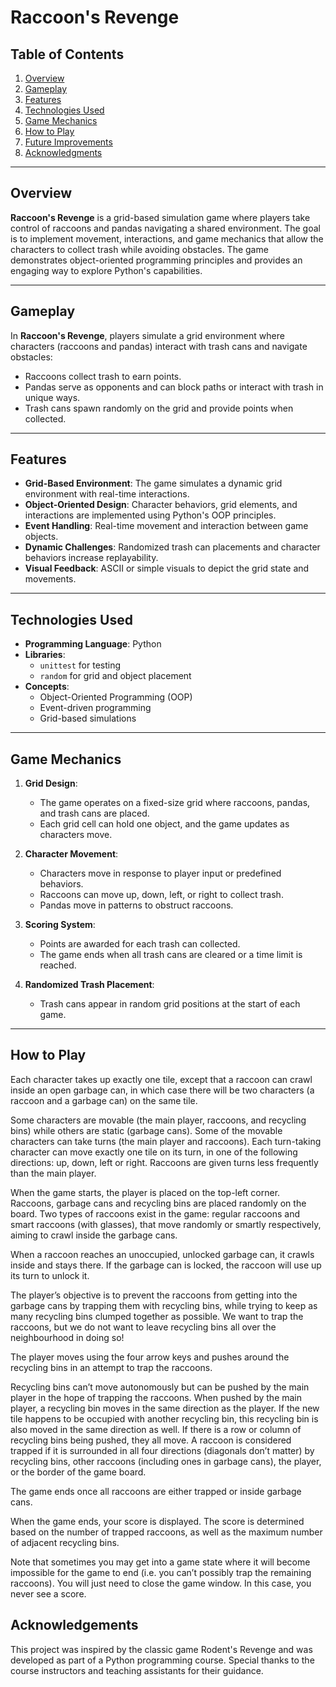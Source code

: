 # Raccoon's Revenge

## Table of Contents
1. [Overview](#overview)
2. [Gameplay](#gameplay)
3. [Features](#features)
4. [Technologies Used](#technologies-used)
5. [Game Mechanics](#game-mechanics)
7. [How to Play](#how-to-play)
8. [Future Improvements](#future-improvements)
9. [Acknowledgments](#acknowledgments)

---

## Overview
**Raccoon's Revenge** is a grid-based simulation game where players take control of raccoons and pandas navigating a shared environment. The goal is to implement movement, interactions, and game mechanics that allow the characters to collect trash while avoiding obstacles. The game demonstrates object-oriented programming principles and provides an engaging way to explore Python's capabilities.

---

## Gameplay
In **Raccoon's Revenge**, players simulate a grid environment where characters (raccoons and pandas) interact with trash cans and navigate obstacles:
- Raccoons collect trash to earn points.
- Pandas serve as opponents and can block paths or interact with trash in unique ways.
- Trash cans spawn randomly on the grid and provide points when collected.

---

## Features
- **Grid-Based Environment**: The game simulates a dynamic grid environment with real-time interactions.
- **Object-Oriented Design**: Character behaviors, grid elements, and interactions are implemented using Python's OOP principles.
- **Event Handling**: Real-time movement and interaction between game objects.
- **Dynamic Challenges**: Randomized trash can placements and character behaviors increase replayability.
- **Visual Feedback**: ASCII or simple visuals to depict the grid state and movements.

---

## Technologies Used
- **Programming Language**: Python
- **Libraries**:
  - `unittest` for testing
  - `random` for grid and object placement
- **Concepts**:
  - Object-Oriented Programming (OOP)
  - Event-driven programming
  - Grid-based simulations

---

## Game Mechanics
1. **Grid Design**:
   - The game operates on a fixed-size grid where raccoons, pandas, and trash cans are placed.
   - Each grid cell can hold one object, and the game updates as characters move.

2. **Character Movement**:
   - Characters move in response to player input or predefined behaviors.
   - Raccoons can move up, down, left, or right to collect trash.
   - Pandas move in patterns to obstruct raccoons.

3. **Scoring System**:
   - Points are awarded for each trash can collected.
   - The game ends when all trash cans are cleared or a time limit is reached.

4. **Randomized Trash Placement**:
   - Trash cans appear in random grid positions at the start of each game.

---

## How to Play
Each character takes up exactly one tile, except that a raccoon can crawl inside an open garbage can, in which case there will be two characters (a raccoon and a garbage can) on the same tile.

Some characters are movable (the main player, raccoons, and recycling bins) while others are static (garbage cans). Some of the movable characters can take turns (the main player and raccoons). Each turn-taking character can move exactly one tile on its turn, in one of the following directions: up, down, left or right. Raccoons are given turns less frequently than the main player.

When the game starts, the player is placed on the top-left corner. Raccoons, garbage cans and recycling bins are placed randomly on the board. Two types of raccoons exist in the game: regular raccoons and smart raccoons (with glasses), that move randomly or smartly respectively, aiming to crawl inside the garbage cans.

When a raccoon reaches an unoccupied, unlocked garbage can, it crawls inside and stays there. If the garbage can is locked, the raccoon will use up its turn to unlock it.

The player’s objective is to prevent the raccoons from getting into the garbage cans by trapping them with recycling bins, while trying to keep as many recycling bins clumped together as possible. We want to trap the raccoons, but we do not want to leave recycling bins all over the neighbourhood in doing so!

The player moves using the four arrow keys and pushes around the recycling bins in an attempt to trap the raccoons.

Recycling bins can’t move autonomously but can be pushed by the main player in the hope of trapping the raccoons. When pushed by the main player, a recycling bin moves in the same direction as the player. If the new tile happens to be occupied with another recycling bin, this recycling bin is also moved in the same direction as well. If there is a row or column of recycling bins being pushed, they all move. A raccoon is considered trapped if it is surrounded in all four directions (diagonals don’t matter) by recycling bins, other raccoons (including ones in garbage cans), the player, or the border of the game board.

The game ends once all raccoons are either trapped or inside garbage cans.

When the game ends, your score is displayed. The score is determined based on the number of trapped raccoons, as well as the maximum number of adjacent recycling bins.

Note that sometimes you may get into a game state where it will become impossible for the game to end (i.e. you can’t possibly trap the remaining raccoons). You will just need to close the game window. In this case, you never see a score.
   
## Acknowledgements
This project was inspired by the classic game Rodent's Revenge and was developed as part of a Python programming course. Special thanks to the course instructors and teaching assistants for their guidance.

